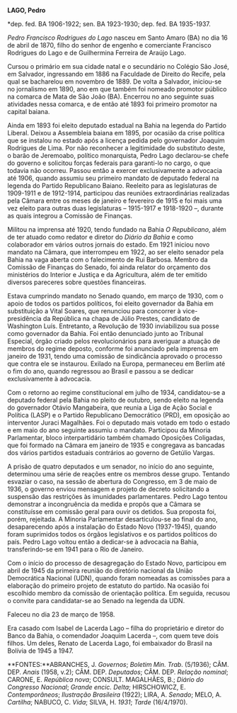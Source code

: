 **LAGO, Pedro**

\*dep. fed. BA 1906-1922; sen. BA 1923-1930; dep. fed. BA 1935-1937.

*Pedro Francisco Rodrigues do Lago* nasceu em Santo Amaro (BA) no dia 16
de abril de 1870, filho do senhor de engenho e comerciante Francisco
Rodrigues do Lago e de Guilhermina Ferreira de Araújo Lago.

Cursou o primário em sua cidade natal e o secundário no Colégio São
José, em Salvador, ingressando em 1886 na Faculdade de Direito do
Recife, pela qual se bacharelou em novembro de 1889. De volta a
Salvador, iniciou-se no jornalismo em 1890, ano em que também foi
nomeado promotor público na comarca de Mata de São João (BA). Encerrou
no ano seguinte suas atividades nessa comarca, e de então até 1893 foi
primeiro promotor na capital baiana.

Ainda em 1893 foi eleito deputado estadual na Bahia na legenda do
Partido Liberal. Deixou a Assembleia baiana em 1895, por ocasião da
crise política que se instalou no estado após a licença pedida pelo
governador Joaquim Rodrigues de Lima. Por não reconhecer a legitimidade
do substituto deste, o barão de Jeremoabo, político monarquista, Pedro
Lago declarou-se chefe do governo e solicitou forças federais para
garanti-lo no cargo, o que todavia não ocorreu. Passou então a exercer
exclusivamente a advocacia até 1906, quando assumiu seu primeiro mandato
de deputado federal na legenda do Partido Republicano Baiano. Reeleito
para as legislaturas de 1909-1911 e de 1912-1914, participou das
reuniões extraordinárias realizadas pela Câmara entre os meses de
janeiro e fevereiro de 1915 e foi mais uma vez eleito para outras duas
legislaturas – 1915-1917 e 1918-1920 –, durante as quais integrou a
Comissão de Finanças.

Militou na imprensa até 1920, tendo fundado na Bahia *O Republicano*,
além de ter atuado como redator e diretor do *Diário da Bahia* e como
colaborador em vários outros jornais do estado. Em 1921 iniciou novo
mandato na Câmara, que interrompeu em 1922, ao ser eleito senador pela
Bahia na vaga aberta com o falecimento de Rui Barbosa. Membro da
Comissão de Finanças do Senado, foi ainda relator do orçamento dos
ministérios do Interior e Justiça e da Agricultura, além de ter emitido
diversos pareceres sobre questões financeiras.

Estava cumprindo mandato no Senado quando, em março de 1930, com o apoio
de todos os partidos políticos, foi eleito governador da Bahia em
substituição a Vital Soares, que renunciou para concorrer à
vice-presidência da República na chapa de Júlio Prestes, candidato de
Washington Luís. Entretanto, a Revolução de 1930 inviabilizou sua posse
como governador da Bahia. Foi então denunciado junto ao Tribunal
Especial, órgão criado pelos revolucionários para averiguar a atuação de
membros do regime deposto, conforme foi anunciado pela imprensa em
janeiro de 1931, tendo uma comissão de sindicância aprovado o processo
que contra ele se instaurou. Exilado na Europa, permaneceu em Berlim até
o fim do ano, quando regressou ao Brasil e passou a se dedicar
exclusivamente à advocacia.

Com o retorno ao regime constitucional em julho de 1934, candidatou-se a
deputado federal pela Bahia no pleito de outubro, sendo eleito na
legenda do governador Otávio Mangabeira, que reunia a Liga de Ação
Social e Política (LASP) e o Partido Republicano Democrático (PRD), em
oposição ao interventor Juraci Magalhães. Foi o deputado mais votado em
todo o estado e em maio do ano seguinte assumiu o mandato. Participou da
Minoria Parlamentar, bloco interpartidário também chamado Oposições
Coligadas, que foi formado na Câmara em janeiro de 1935 e congregava as
bancadas dos vários partidos estaduais contrários ao governo de Getúlio
Vargas.

A prisão de quatro deputados e um senador, no início do ano seguinte,
determinou uma série de reações entre os membros desse grupo. Tentando
esvaziar o caso, na sessão de abertura do Congresso, em 3 de maio de
1936, o governo enviou mensagem e projeto de decreto solicitando a
suspensão das restrições às imunidades parlamentares. Pedro Lago tentou
demonstrar a incongruência da medida e propôs que a Câmara se
constituísse em comissão geral para ouvir os detidos. Sua proposta foi,
porém, rejeitada. A Minoria Parlamentar desarticulou-se ao final do ano,
desaparecendo após a instalação do Estado Novo (1937-1945), quando foram
suprimidos todos os órgãos legislativos e os partidos políticos do país.
Pedro Lago voltou então a dedicar-se à advocacia na Bahia,
transferindo-se em 1941 para o Rio de Janeiro.

Com o início do processo de desagregação do Estado Novo, participou em
abril de 1945 da primeira reunião do diretório nacional da União
Democrática Nacional (UDN), quando foram nomeadas as comissões para a
elaboração do primeiro projeto de estatuto do partido. Na ocasião foi
escolhido membro da comissão de orientação política. Em seguida, recusou
o convite para candidatar-se ao Senado na legenda da UDN.

Faleceu no dia 23 de março de 1958.

Era casado com Isabel de Lacerda Lago – filha do proprietário e diretor
do Banco da Bahia, o comendador Joaquim Lacerda –, com quem teve dois
filhos. Um deles, Renato de Lacerda Lago, foi embaixador do Brasil na
Bolívia de 1945 a 1947.

**FONTES:**ABRANCHES, J. *Governos*; *Boletim Min. Trab*. (5/1936); CÂM.
DEP. *Anais* (1958, v.2); CÂM. DEP. *Deputados*; CÂM. DEP. *Relação
nominal*; CARONE, E. *República nova*; CONSULT. MAGALHÃES, B.; *Diário
do Congresso Nacional*; *Grande encic. Delta*; HIRSCHOWICZ, E.
*Contemporâneos*; *Ilustração Brasileira* (1922); LIRA, A. *Senado*;
MELO, A. *Cartilha*; NABUCO, C. *Vida*; SILVA, H. *1931*; *Tarde*
(16/4/1970).

